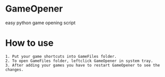 # GameOpener
easy python game opening script<br>
# How to use
```
1. Put your game shortcuts into GameFiles folder.
2. To open GameFiles folder, leftclick GameOpener in system tray.
3. After adding your games you have to restart GameOpener to see the changes.
```

